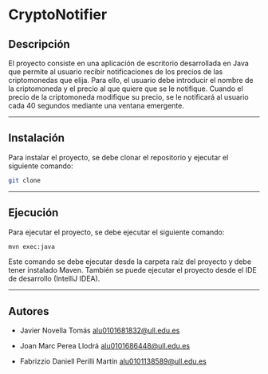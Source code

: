 # CryptoNotifier


## Descripción

El proyecto consiste en una aplicación de escritorio desarrollada en Java que permite al usuario recibir notificaciones de los precios de las criptomonedas que elija. Para ello, el usuario debe introducir el nombre de la criptomoneda y el precio al que quiere que se le notifique. Cuando el precio de la criptomoneda modifique su precio, se le notificará al usuario cada 40 segundos mediante una ventana emergente.

----

## Instalación

Para instalar el proyecto, se debe clonar el repositorio y ejecutar el siguiente comando:

```bash
git clone 
```
---

## Ejecución

Para ejecutar el proyecto, se debe ejecutar el siguiente comando:

```bash
mvn exec:java
```

Este comando se debe ejecutar desde la carpeta raíz del proyecto y debe tener instalado Maven. También se puede ejecutar el proyecto desde el IDE de desarrollo (IntelliJ IDEA).

---


## Autores

- Javier Novella Tomás alu0101681832@ull.edu.es

- Joan Marc Perea Llodrá alu0101686448@ull.edu.es

- Fabrizzio Daniell Perilli Martín alu0101138589@ull.edu.es